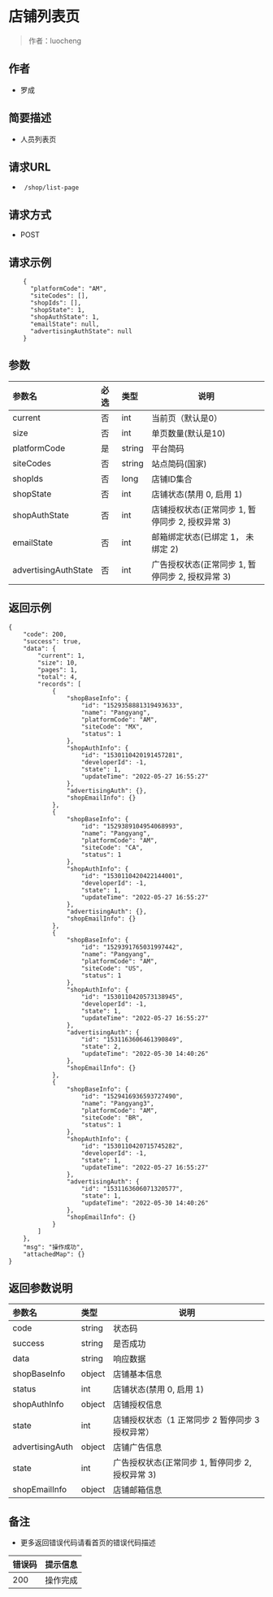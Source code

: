 # 店铺列表页

> 作者：luocheng

## 作者

- 罗成
    
## 简要描述

- 人员列表页

## 请求URL
- ` /shop/list-page`
  
## 请求方式
- POST 

## 请求示例
```
	{
	  "platformCode": "AM",
	  "siteCodes": [],
	  "shopIds": [],
	  "shopState": 1,
	  "shopAuthState": 1,
	  "emailState": null,
	  "advertisingAuthState": null
	}
```


## 参数

|参数名|必选|类型|说明|
|:----    |:---|:----- |-----   |
|current |否  |int | 当前页（默认是0）   |
|size |否  |int | 单页数量(默认是10)   |
|platformCode |是  |string | 平台简码   |
|siteCodes |否  |string | 站点简码(国家)   |
|shopIds |否  |long | 店铺ID集合  |
|shopState |否  |int | 店铺状态(禁用 0, 启用 1)   |
|shopAuthState |否  |int | 店铺授权状态(正常同步 1, 暂停同步 2, 授权异常 3)   |
|emailState |否  |int | 邮箱绑定状态(已绑定 1， 未绑定 2)   |
|advertisingAuthState |否  |int | 广告授权状态(正常同步 1, 暂停同步 2, 授权异常 3)  |



## 返回示例 

``` 
{
    "code": 200,
    "success": true,
    "data": {
        "current": 1,
        "size": 10,
        "pages": 1,
        "total": 4,
        "records": [
            {
                "shopBaseInfo": {
                    "id": "1529358881319493633",
                    "name": "Pangyang",
                    "platformCode": "AM",
                    "siteCode": "MX",
                    "status": 1
                },
                "shopAuthInfo": {
                    "id": "1530110420191457281",
                    "developerId": -1,
                    "state": 1,
                    "updateTime": "2022-05-27 16:55:27"
                },
                "advertisingAuth": {},
                "shopEmailInfo": {}
            },
            {
                "shopBaseInfo": {
                    "id": "1529389104954068993",
                    "name": "Pangyang",
                    "platformCode": "AM",
                    "siteCode": "CA",
                    "status": 1
                },
                "shopAuthInfo": {
                    "id": "1530110420422144001",
                    "developerId": -1,
                    "state": 1,
                    "updateTime": "2022-05-27 16:55:27"
                },
                "advertisingAuth": {},
                "shopEmailInfo": {}
            },
            {
                "shopBaseInfo": {
                    "id": "1529391765031997442",
                    "name": "Pangyang",
                    "platformCode": "AM",
                    "siteCode": "US",
                    "status": 1
                },
                "shopAuthInfo": {
                    "id": "1530110420573138945",
                    "developerId": -1,
                    "state": 1,
                    "updateTime": "2022-05-27 16:55:27"
                },
                "advertisingAuth": {
                    "id": "1531163606461390849",
                    "state": 2,
                    "updateTime": "2022-05-30 14:40:26"
                },
                "shopEmailInfo": {}
            },
            {
                "shopBaseInfo": {
                    "id": "1529416936593727490",
                    "name": "Pangyang3",
                    "platformCode": "AM",
                    "siteCode": "BR",
                    "status": 1
                },
                "shopAuthInfo": {
                    "id": "1530110420715745282",
                    "developerId": -1,
                    "state": 1,
                    "updateTime": "2022-05-27 16:55:27"
                },
                "advertisingAuth": {
                    "id": "1531163606071320577",
                    "state": 1,
                    "updateTime": "2022-05-30 14:40:26"
                },
                "shopEmailInfo": {}
            }
        ]
    },
    "msg": "操作成功",
    "attachedMap": {}
}
```


## 返回参数说明

|参数名|类型|说明|
|:-----  |:-----|-----                           |
|code | string   | 状态码 |
|success | string   | 是否成功 |
|data | string   | 响应数据 |
|shopBaseInfo | object   | 店铺基本信息 |
|status  |int | 店铺状态(禁用 0, 启用 1)   |
|shopAuthInfo | object   | 店铺授权信息 |
|state | int   | 店铺授权状态（1 正常同步 2 暂停同步 3 授权异常） |
|advertisingAuth | object   | 店铺广告信息 |
|state |int | 广告授权状态(正常同步 1, 暂停同步 2, 授权异常 3)  |
|shopEmailInfo | object   | 店铺邮箱信息 |


## 备注 

- 更多返回错误代码请看首页的错误代码描述

|错误码|提示信息|
|:----    |:---|
|200 |操作完成  |